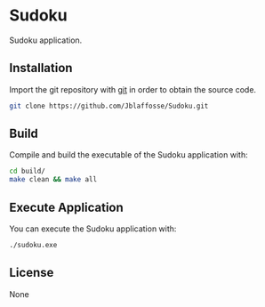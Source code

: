 # Sudoku

Sudoku application.

## Installation

Import the git repository with [git](https://github.com/) in order to obtain the source code.

```bash
git clone https://github.com/Jblaffosse/Sudoku.git
```

## Build

Compile and build the executable of the Sudoku application with:

```bash
cd build/
make clean && make all
```

## Execute Application
You can execute the Sudoku application with:

```bash
./sudoku.exe
```

## License
None